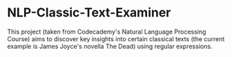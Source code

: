 # NLP-Classic-Text-Examiner

This project (taken from Codecademy's Natural Language Processing Course) aims to discover key insights into certain classical texts (the current example is James Joyce's novella The Dead) using regular expressions.
